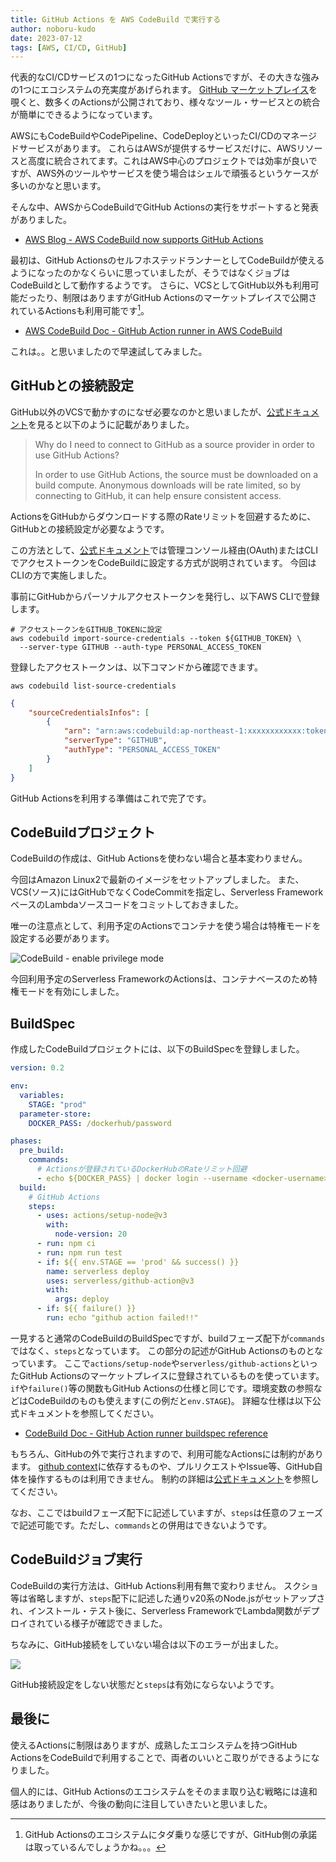 ```yaml
---
title: GitHub Actions を AWS CodeBuild で実行する
author: noboru-kudo
date: 2023-07-12
tags: [AWS, CI/CD, GitHub]
---
```


代表的なCI/CDサービスの1つになったGitHub Actionsですが、その大きな強みの1つにエコシステムの充実度があげられます。
[GitHub マーケットプレイス](https://github.com/marketplace?type=actions)を覗くと、数多くのActionsが公開されており、様々なツール・サービスとの統合が簡単にできるようになっています。

AWSにもCodeBuildやCodePipeline、CodeDeployといったCI/CDのマネージドサービスがあります。
これらはAWSが提供するサービスだけに、AWSリソースと高度に統合されてます。これはAWS中心のプロジェクトでは効率が良いですが、AWS外のツールやサービスを使う場合はシェルで頑張るというケースが多いのかなと思います。

そんな中、AWSからCodeBuildでGitHub Actionsの実行をサポートすると発表がありました。

- [AWS Blog - AWS CodeBuild now supports GitHub Actions](https://aws.amazon.com/jp/about-aws/whats-new/2023/07/aws-codebuild-github-actions/)

最初は、GitHub ActionsのセルフホステッドランナーとしてCodeBuildが使えるようになったのかなくらいに思っていましたが、そうではなくジョブはCodeBuildとして動作するようです。
さらに、VCSとしてGitHub以外も利用可能だったり、制限はありますがGitHub Actionsのマーケットプレイスで公開されているActionsも利用可能です[^1]。

[^1]: GitHub Actionsのエコシステムにタダ乗りな感じですが、GitHub側の承諾は取っているんでしょうかね。。。

- [AWS CodeBuild Doc - GitHub Action runner in AWS CodeBuild](https://docs.aws.amazon.com/codebuild/latest/userguide/action-runner.html)

これは。。と思いましたので早速試してみました。

## GitHubとの接続設定

GitHub以外のVCSで動かすのになぜ必要なのかと思いましたが、[公式ドキュメント](https://docs.aws.amazon.com/codebuild/latest/userguide/action-runner.html#action-runner-connect-source-provider)を見ると以下のように記載がありました。

> Why do I need to connect to GitHub as a source provider in order to use GitHub Actions?
> 
> In order to use GitHub Actions, the source must be downloaded on a build compute. Anonymous downloads will be rate limited, so by connecting to GitHub, it can help ensure consistent access.

ActionsをGitHubからダウンロードする際のRateリミットを回避するために、GitHubとの接続設定が必要なようです。

この方法として、[公式ドキュメント](https://docs.aws.amazon.com/codebuild/latest/userguide/action-runner.html#action-runner-how-to)では管理コンソール経由(OAuth)またはCLIでアクセストークンをCodeBuildに設定する方式が説明されています。
今回はCLIの方で実施しました。

事前にGitHubからパーソナルアクセストークンを発行し、以下AWS CLIで登録します。

```shell
# アクセストークンをGITHUB_TOKENに設定
aws codebuild import-source-credentials --token ${GITHUB_TOKEN} \
  --server-type GITHUB --auth-type PERSONAL_ACCESS_TOKEN
```

登録したアクセストークンは、以下コマンドから確認できます。

```shell
aws codebuild list-source-credentials
```
```json
{
    "sourceCredentialsInfos": [
        {
            "arn": "arn:aws:codebuild:ap-northeast-1:xxxxxxxxxxxx:token/github",
            "serverType": "GITHUB",
            "authType": "PERSONAL_ACCESS_TOKEN"
        }
    ]
}
```

GitHub Actionsを利用する準備はこれで完了です。

## CodeBuildプロジェクト

CodeBuildの作成は、GitHub Actionsを使わない場合と基本変わりません。

今回はAmazon Linux2で最新のイメージをセットアップしました。
また、VCS(ソース)にはGitHubでなくCodeCommitを指定し、Serverless FrameworkベースのLambdaソースコードをコミットしておきました。

唯一の注意点として、利用予定のActionsでコンテナを使う場合は特権モードを設定する必要があります。

![CodeBuild - enable privilege mode](https://i.gyazo.com/24b0f27b6573e2c2a4ba19344541d701.png)

今回利用予定のServerless FrameworkのActionsは、コンテナベースのため特権モードを有効にしました。

## BuildSpec

作成したCodeBuildプロジェクトには、以下のBuildSpecを登録しました。

```yaml
version: 0.2

env:
  variables:
    STAGE: "prod"
  parameter-store:
    DOCKER_PASS: /dockerhub/password

phases:
  pre_build:
    commands:
      # Actionsが登録されているDockerHubのRateリミット回避
      - echo ${DOCKER_PASS} | docker login --username <docker-username> --password-stdin
  build:
    # GitHub Actions
    steps:
      - uses: actions/setup-node@v3
        with:
          node-version: 20
      - run: npm ci
      - run: npm run test
      - if: ${{ env.STAGE == 'prod' && success() }}
        name: serverless deploy
        uses: serverless/github-action@v3
        with:
          args: deploy
      - if: ${{ failure() }}
        run: echo "github action failed!!"
```

一見すると通常のCodeBuildのBuildSpecですが、buildフェーズ配下が`commands`ではなく、`steps`となっています。
この部分の記述がGitHub Actionsのものとなっています。
ここで`actions/setup-node`や`serverless/github-actions`といったGitHub Actionsのマーケットプレイスに登録されているものを使っています。
`if`や`failure()`等の関数もGitHub Actionsの仕様と同じです。環境変数の参照などはCodeBuildのものも使えます(この例だと`env.STAGE`)。
詳細な仕様は以下公式ドキュメントを参照してください。

- [CodeBuild Doc - GitHub Action runner buildspec reference](https://docs.aws.amazon.com/codebuild/latest/userguide/action-runner-buildspec.html)

もちろん、GitHubの外で実行されますので、利用可能なActionsには制約があります。
[github context](https://docs.github.com/en/actions/learn-github-actions/contexts#github-context)に依存するものや、プルリクエストやIssue等、GitHub自体を操作するものは利用できません。
制約の詳細は[公式ドキュメント](https://docs.aws.amazon.com/codebuild/latest/userguide/action-runner.html#action-runner-limitations)を参照してください。

なお、ここではbuildフェーズ配下に記述していますが、`steps`は任意のフェーズで記述可能です。ただし、`commands`との併用はできないようです。

## CodeBuildジョブ実行

CodeBuildの実行方法は、GitHub Actions利用有無で変わりません。
スクショ等は省略しますが、`steps`配下に記述した通りv20系のNode.jsがセットアップされ、インストール・テスト後に、Serverless FrameworkでLambda関数がデプロイされている様子が確認できました。

ちなみに、GitHub接続をしていない場合は以下のエラーが出ました。

![](https://i.gyazo.com/bc80546f304b64027faa777474efe328.png)

GitHub接続設定をしない状態だと`steps`は有効にならないようです。

## 最後に

使えるActionsに制限はありますが、成熟したエコシステムを持つGitHub ActionsをCodeBuildで利用することで、両者のいいとこ取りができるようになりました。

個人的には、GitHub Actionsのエコシステムをそのまま取り込む戦略には違和感はありましたが、今後の動向に注目していきたいと思いました。